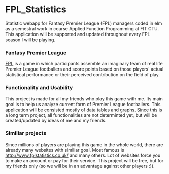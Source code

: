 # FPL_Statistics
Statistic webapp for Fantasy Premier League (FPL) managers coded in elm as a semestral work in course Applied Function Programming at FIT CTU. This application will be supported and updated throughout every FPL season I will be playing.

### Fantasy Premier League
[FPL](https://fantasy.premierleague.com/) is a game in which participants assemble an imaginary team of real life Premier League footballers and score points based on those players' actual statistical performance or their perceived contribution on the field of play.

### Functionality and Usability
This project is made for all my friends who play this game with me. Its main goal is to help us analyze current form of Premier League footballers. This application will be consisted mostly of data tables and graphs. Since this is a long term project, all functionalities are not determinted yet, but will be created/updated by ideas of me and my friends.

### Similiar projects
Since millions of players are playing this game in the whole world, there are already many websites with similiar goal. Most famous is http://www.fplstatistics.co.uk/ and many others. Lot of websites force you to make an account or pay for their service. This project will be free, but for my friends only (so we will be in an advantage against other players :)).

